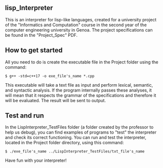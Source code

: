 ## lisp_Interpreter
This is an interpreter for lisp-like languages, created for a university project of the "Informatics and Computation" course in the second year of the computer engineering university in Genoa.
The project specifications can be found in the "Project_Spec" PDF.

## How to get started
All you need to do is create the executable file in the Project folder using the command:
```console
$ g++ -std=c++17 -o exe_file's_name *.cpp
```
This executable will take a text file as input and perform lexical, semantic, and syntactic analysis. If the program internally passes these analyses, it will mean that it respects the grammar of the specifications and therefore it will be evaluated. 
The result will be sent to output.

## Test and run
In the LispInterpreter_TestFiles folder (a folder created by the professor to help us debug), you can find examples of programs to "test" the interpreter and check its correct functioning.
You can run and test the interpreter, located in the Project folder directory, using this command:
```console
$ ./exe_file's_name ../LispInterpreter_TestFiles/txt_file's_name
```

Have fun with your interpreter!
